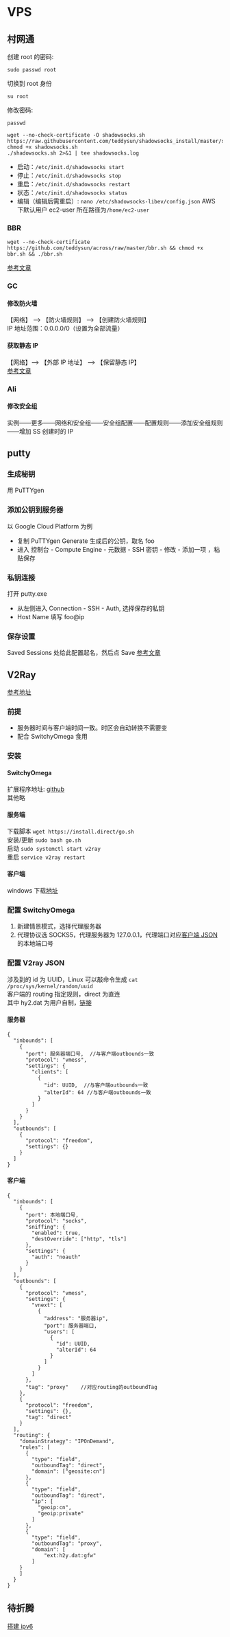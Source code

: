 # VPS

## 村网通

创建 root 的密码:

```
sudo passwd root
```

切换到 root 身份

```
su root
```

修改密码:

```
passwd
```

```
wget --no-check-certificate -O shadowsocks.sh https://raw.githubusercontent.com/teddysun/shadowsocks_install/master/shadowsocks.sh
chmod +x shadowsocks.sh
./shadowsocks.sh 2>&1 | tee shadowsocks.log
```

- 启动：`/etc/init.d/shadowsocks start`
- 停止：`/etc/init.d/shadowsocks stop`
- 重启：`/etc/init.d/shadowsocks restart`
- 状态：`/etc/init.d/shadowsocks status`
- 编辑（编辑后需重启）: `nano /etc/shadowsocks-libev/config.json`
  AWS 下默认用户 ec2-user 所在路径为`/home/ec2-user`

### BBR

```
wget --no-check-certificate https://github.com/teddysun/across/raw/master/bbr.sh && chmod +x bbr.sh && ./bbr.sh
```

[参考文章](https://zoomyale.com/2016/vultr_and_ss/)

### GC

#### 修改防火墙

【网络】 –> 【防火墙规则】 –> 【创建防火墙规则】  
IP 地址范围：0.0.0.0/0（设置为全部流量）

#### 获取静态 IP

【网络】–> 【外部 IP 地址】 –> 【保留静态 IP】  
[参考文章](http://godjose.com/2017/06/14/new-article/)

### Ali

#### 修改安全组

实例——更多——网络和安全组——安全组配置——配置规则——添加安全组规则——增加 SS 创建时的 IP

## putty

### 生成秘钥

用 PuTTYgen

### 添加公钥到服务器

以 Google Cloud Platform 为例

- 复制 PuTTYgen Generate 生成后的公钥，取名 foo
- 进入 控制台 - Compute Engine - 元数据 - SSH 密钥 - 修改 - 添加一项 ，粘贴保存

### 私钥连接

打开 putty.exe

- 从左侧进入 Connection - SSH - Auth, 选择保存的私钥
- Host Name 填写 foo@ip

### 保存设置

Saved Sessions 处给此配置起名，然后点 Save
[参考文章](https://www.vdazhang.com/wenzhang-2025.html)

## V2Ray

[参考地址](https://toutyrater.github.io/prep/install.html)

### 前提

- 服务器时间与客户端时间一致。时区会自动转换不需要变
- 配合 SwitchyOmega 食用

### 安装

#### SwitchyOmega

扩展程序地址: [github](https://github.com/FelisCatus/SwitchyOmega/releases)  
其他略

#### 服务端

下载脚本 `wget https://install.direct/go.sh`  
安装/更新 `sudo bash go.sh`  
启动 `sudo systemctl start v2ray`  
重启 `service v2ray restart`

#### 客户端

windows 下载[地址](https://github.com/v2ray/v2ray-core/releases)

### 配置 SwitchyOmega

1. 新建情景模式，选择代理服务器
2. 代理协议选 SOCKS5，代理服务器为 127.0.0.1，代理端口对应[客户端 JSON](####客户端)的本地端口号

### 配置 V2ray JSON

涉及到的 id 为 UUID，Linux 可以敲命令生成
`cat /proc/sys/kernel/random/uuid`  
客户端的 routing 指定规则，direct 为直连  
其中 hy2.dat 为用户自制，[链接](https://github.com/ToutyRater/V2Ray-SiteDAT/tree/master/geofiles)

#### 服务器

```
{
  "inbounds": [
    {
      "port": 服务器端口号,  //与客户端outbounds一致
      "protocol": "vmess",
      "settings": {
        "clients": [
          {
            "id": UUID,  //与客户端outbounds一致
            "alterId": 64 //与客户端outbounds一致
          }
        ]
      }
    }
  ],
  "outbounds": [
    {
      "protocol": "freedom",
      "settings": {}
    }
  ]
}

```

#### 客户端

```
{
  "inbounds": [
    {
      "port": 本地端口号,
      "protocol": "socks",
      "sniffing": {
        "enabled": true,
        "destOverride": ["http", "tls"]
      },
      "settings": {
        "auth": "noauth"
      }
    }
  ],
  "outbounds": [
    {
      "protocol": "vmess",
      "settings": {
        "vnext": [
          {
            "address": "服务器ip",
            "port": 服务器端口,
            "users": [
              {
                "id": UUID,
                "alterId": 64
              }
            ]
          }
        ]
      },
      "tag": "proxy"    //对应routing的outboundTag
    },
    {
      "protocol": "freedom",
      "settings": {},
      "tag": "direct"
    }
  ],
  "routing": {
    "domainStrategy": "IPOnDemand",
    "rules": [
      {
        "type": "field",
        "outboundTag": "direct",
        "domain": ["geosite:cn"]
      },
      {
        "type": "field",
        "outboundTag": "direct",
        "ip": [
          "geoip:cn",
          "geoip:private"
        ]
      },
      {
        "type": "field",
        "outboundTag": "proxy",
        "domain": [
            "ext:h2y.dat:gfw"
        ]
    }
    ]
  }
}

```

## 待折腾

[搭建 ipv6](https://www.polarxiong.com/archives/%E6%90%AD%E5%BB%BAipv6-VPN-%E8%AE%A9ipv4%E4%B8%8Aipv6-%E4%B8%8B%E8%BD%BD%E9%80%9F%E5%BA%A6%E6%8F%90%E5%8D%87%E5%88%B0100M.html)
